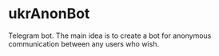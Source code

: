 # ukrAnonBot

Telegram bot. The main idea is to create a bot for anonymous communication between any users who wish.
